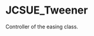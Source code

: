 <div id="content-header">
  <h1>JCSUE_Tweener</h1>
</div>

<p>
  Controller of the easing class.
</p>
